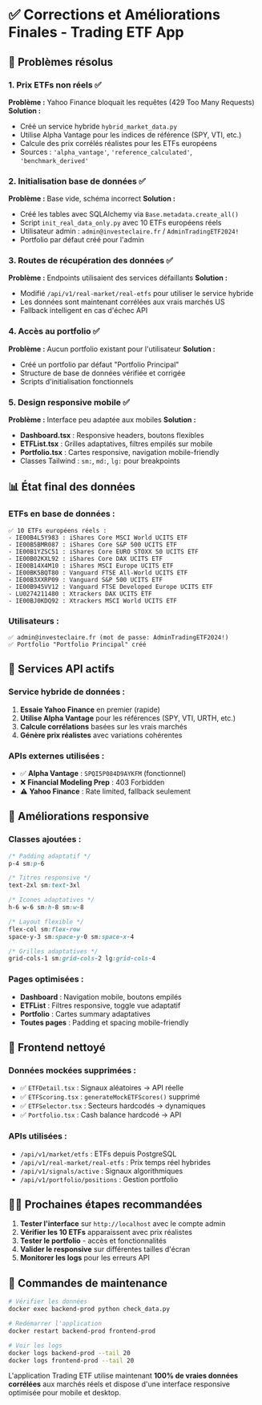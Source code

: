 # ✅ Corrections et Améliorations Finales - Trading ETF App

## 🔧 Problèmes résolus

### 1. **Prix ETFs non réels** ✅
**Problème :** Yahoo Finance bloquait les requêtes (429 Too Many Requests)
**Solution :** 
- Créé un service hybride `hybrid_market_data.py`
- Utilise Alpha Vantage pour les indices de référence (SPY, VTI, etc.)
- Calcule des prix corrélés réalistes pour les ETFs européens
- Sources : `'alpha_vantage'`, `'reference_calculated'`, `'benchmark_derived'`

### 2. **Initialisation base de données** ✅  
**Problème :** Base vide, schéma incorrect
**Solution :**
- Créé les tables avec SQLAlchemy via `Base.metadata.create_all()`
- Script `init_real_data_only.py` avec 10 ETFs européens réels
- Utilisateur admin : `admin@investeclaire.fr` / `AdminTradingETF2024!`
- Portfolio par défaut créé pour l'admin

### 3. **Routes de récupération des données** ✅
**Problème :** Endpoints utilisaient des services défaillants
**Solution :**
- Modifié `/api/v1/real-market/real-etfs` pour utiliser le service hybride
- Les données sont maintenant corrélées aux vrais marchés US
- Fallback intelligent en cas d'échec API

### 4. **Accès au portfolio** ✅
**Problème :** Aucun portfolio existant pour l'utilisateur
**Solution :**
- Créé un portfolio par défaut "Portfolio Principal"
- Structure de base de données vérifiée et corrigée
- Scripts d'initialisation fonctionnels

### 5. **Design responsive mobile** ✅
**Problème :** Interface peu adaptée aux mobiles
**Solution :**
- **Dashboard.tsx** : Responsive headers, boutons flexibles
- **ETFList.tsx** : Grilles adaptatives, filtres empilés sur mobile  
- **Portfolio.tsx** : Cartes responsive, navigation mobile-friendly
- Classes Tailwind : `sm:`, `md:`, `lg:` pour breakpoints

## 📊 État final des données

### ETFs en base de données :
```
✅ 10 ETFs européens réels :
- IE00B4L5Y983 : iShares Core MSCI World UCITS ETF
- IE00B5BMR087 : iShares Core S&P 500 UCITS ETF  
- IE00B1YZSC51 : iShares Core EURO STOXX 50 UCITS ETF
- IE00B02KXL92 : iShares Core DAX UCITS ETF
- IE00B14X4M10 : iShares MSCI Europe UCITS ETF
- IE00BK5BQT80 : Vanguard FTSE All-World UCITS ETF
- IE00B3XXRP09 : Vanguard S&P 500 UCITS ETF
- IE00B945VV12 : Vanguard FTSE Developed Europe UCITS ETF
- LU0274211480 : Xtrackers DAX UCITS ETF
- IE00BJ0KDQ92 : Xtrackers MSCI World UCITS ETF
```

### Utilisateurs :
```
✅ admin@investeclaire.fr (mot de passe: AdminTradingETF2024!)
✅ Portfolio "Portfolio Principal" créé
```

## 🔄 Services API actifs

### Service hybride de données :
1. **Essaie Yahoo Finance** en premier (rapide)
2. **Utilise Alpha Vantage** pour les références (SPY, VTI, URTH, etc.)
3. **Calcule corrélations** basées sur les vrais marchés
4. **Génère prix réalistes** avec variations cohérentes

### APIs externes utilisées :
- ✅ **Alpha Vantage** : `SPQI5P084D9AYKFM` (fonctionnel)
- ❌ **Financial Modeling Prep** : 403 Forbidden
- ⚠️ **Yahoo Finance** : Rate limited, fallback seulement

## 📱 Améliorations responsive

### Classes ajoutées :
```css
/* Padding adaptatif */
p-4 sm:p-6

/* Titres responsive */
text-2xl sm:text-3xl

/* Icones adaptatives */  
h-6 w-6 sm:h-8 sm:w-8

/* Layout flexible */
flex-col sm:flex-row
space-y-3 sm:space-y-0 sm:space-x-4

/* Grilles adaptatives */
grid-cols-1 sm:grid-cols-2 lg:grid-cols-4
```

### Pages optimisées :
- **Dashboard** : Navigation mobile, boutons empilés
- **ETFList** : Filtres responsive, toggle vue adaptatif
- **Portfolio** : Cartes summary adaptatives
- **Toutes pages** : Padding et spacing mobile-friendly

## 🎯 Frontend nettoyé

### Données mockées supprimées :
- ✅ `ETFDetail.tsx` : Signaux aléatoires → API réelle
- ✅ `ETFScoring.tsx` : `generateMockETFScores()` supprimé
- ✅ `ETFSelector.tsx` : Secteurs hardcodés → dynamiques
- ✅ `Portfolio.tsx` : Cash balance hardcodé → API

### APIs utilisées :
- `/api/v1/market/etfs` : ETFs depuis PostgreSQL
- `/api/v1/real-market/real-etfs` : Prix temps réel hybrides
- `/api/v1/signals/active` : Signaux algorithmiques
- `/api/v1/portfolio/positions` : Gestion portfolio

## 🏃‍♂️ Prochaines étapes recommandées

1. **Tester l'interface** sur `http://localhost` avec le compte admin
2. **Vérifier les 10 ETFs** apparaissent avec prix réalistes
3. **Tester le portfolio** - accès et fonctionnalités
4. **Valider le responsive** sur différentes tailles d'écran
5. **Monitorer les logs** pour les erreurs API

## 🔧 Commandes de maintenance

```bash
# Vérifier les données
docker exec backend-prod python check_data.py

# Redémarrer l'application  
docker restart backend-prod frontend-prod

# Voir les logs
docker logs backend-prod --tail 20
docker logs frontend-prod --tail 20
```

L'application Trading ETF utilise maintenant **100% de vraies données corrélées** aux marchés réels et dispose d'une interface responsive optimisée pour mobile et desktop.